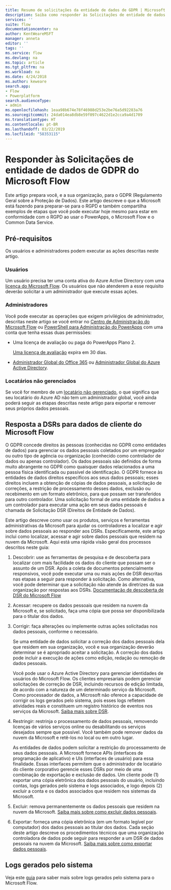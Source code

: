 ```yaml
---
title: Resumo de solicitações da entidade de dados de GDPR | Microsoft Docs
description: Saiba como responder às Solicitações de entidade de dados de GPDR para o Microsoft Flow.
services: ''
suite: flow
documentationcenter: na
author: KentWeareMSFT
manager: anneta
editor: ''
tags: ''
ms.service: flow
ms.devlang: na
ms.topic: article
ms.tgt_pltfrm: na
ms.workload: na
ms.date: 4/24/2018
ms.author: keweare
search.app:
- Flow
- Powerplatform
search.audienceType:
- admin
ms.openlocfilehash: 1eaa98b674e78f46988d253e2be76a5d92283a76
ms.sourcegitcommit: 24da014ea8db8e59f097c4622d1e2cca9a4d1709
ms.translationtype: HT
ms.contentlocale: pt-BR
ms.lasthandoff: 03/22/2019
ms.locfileid: "58353115"
---
```

# <a name="responding-to-gdpr-data-subject-requests-for-microsoft-flow"></a>Responder às Solicitações de entidade de dados de GDPR do Microsoft Flow

Este artigo prepara você, e a sua organização, para o GDPR (Regulamento Geral sobre a Proteção de Dados). Este artigo descreve o que a Microsoft está fazendo para preparar-se para o RGPD e também compartilha exemplos de etapas que você pode executar hoje mesmo para estar em conformidade com o RGPD ao usar o PowerApps, o Microsoft Flow e o Common Data Service.

## <a name="prerequisites"></a>Pré-requisitos

Os usuários e administradores podem executar as ações descritas neste artigo.

### <a name="users"></a>Usuários

Um usuário precisa ter uma conta ativa do Azure Active Directory com uma [licença do Microsoft Flow](https://preview.flow.microsoft.com/pricing/). Os usuários que não atenderem a esse requisito deverão solicitar a um administrador que execute essas ações.

### <a name="administrators"></a>Administradores

Você pode executar as operações que exigem privilégios de administrador, descritas neste artigo se você entrar no [Centro de Administração do Microsoft Flow](https://admin.flow.microsoft.com/) ou [PowerShell para Administração do PowerApps](https://go.microsoft.com/fwlink/?linkid=871804) com uma conta que tenha essas duas permissões:

- Uma licença de avaliação ou paga do PowerApps Plano 2.

    [Uma licença de avaliação](http://web.powerapps.com/trial) expira em 30 dias.

- [Administrador Global do Office 365](https://support.office.com/article/assign-admin-roles-in-office-365-for-business-eac4d046-1afd-4f1a-85fc-8219c79e1504) ou [Administrador Global do Azure Active Directory](https://docs.microsoft.com/azure/active-directory/active-directory-assign-admin-roles-azure-portal).

### <a name="unmanaged-tenants"></a>Locatários não gerenciados
Se você for membro de um [locatário não gerenciado](https://docs.microsoft.com/azure/active-directory/domains-admin-takeover), o que significa que seu locatário do Azure AD não tem um administrador global, você ainda poderá seguir as etapas descritas neste artigo para exportar e remover seus próprios dados pessoais. 

## <a name="responding-to-dsrs-for-microsoft-flow-customer-data"></a>Resposta a DSRs para dados de cliente do Microsoft Flow

O GDPR concede direitos às pessoas (conhecidas no GDPR como entidades de dados) para gerenciar os dados pessoais coletados por um empregador ou outro tipo de agência ou organização (conhecido como controlador de dados ou apenas controlador). Os dados pessoais são definidos de forma muito abrangente no GDPR como quaisquer dados relacionados a uma pessoa física identificada ou passível de identificação. O GDPR fornece às entidades de dados direitos específicos aos seus dados pessoais; esses direitos incluem a obtenção de cópias de dados pessoais, a solicitação de correções, a restrição de processamento desses dados, exclusão ou recebimento em um formato eletrônico, para que possam ser transferidos para outro controlador. Uma solicitação formal de uma entidade de dados a um controlador para executar uma ação em seus dados pessoais é chamada de Solicitação DSR (Direitos de Entidade de Dados).

Este artigo descreve como usar os produtos, serviços e ferramentas administrativas da Microsoft para ajudar os controladores a localizar e agir sobre dados pessoais ao responder aos DSRs. Especificamente, este artigo inclui como localizar, acessar e agir sobre dados pessoais que residem na nuvem da Microsoft. Aqui está uma rápida visão geral dos processos descritos neste guia:

1. Descobrir: use as ferramentas de pesquisa e de descoberta para localizar com mais facilidade os dados do cliente que possam ser o assunto de um DSR. Após a coleta de documentos potencialmente responsivos, você pode executar uma ou mais ações de DSR descritas nas etapas a seguir para responder à solicitação. Como alternativa, você pode determinar que a solicitação não atende às diretrizes da sua organização por respostas aos DSRs. [Documentação de descoberta de DSR do Microsoft Flow](gdpr-dsr-discovery.md)

1. Acessar: recupere os dados pessoais que residem na nuvem da Microsoft e, se solicitado, faça uma cópia que possa ser disponibilizada para o titular dos dados.

1. Corrigir: faça alterações ou implemente outras ações solicitadas nos dados pessoais, conforme o necessário.

    Se uma entidade de dados solicitar a correção dos dados pessoais dela que residem em sua organização, você e sua organização deverão determinar se é apropriado aceitar a solicitação.  A correção dos dados pode incluir a execução de ações como edição, redação ou remoção de dados pessoais.

    Você pode usar o Azure Active Directory para gerenciar identidades de usuários do Microsoft Flow. Os clientes empresariais podem gerenciar solicitações de correção de DSR, incluindo recursos de edição limitada, de acordo com a natureza de um determinado serviço da Microsoft.  Como processador de dados, a Microsoft não oferece a capacidade de corrigir os logs gerados pelo sistema, pois esses logs refletem atividades reais e constituem um registro histórico de eventos nos serviços da Microsoft.  [Saiba mais sobre DSR](https://docs.microsoft.com/microsoft-365/compliance/gdpr-dsr-azure).

1. Restringir: restrinja o processamento de dados pessoais, removendo licenças de vários serviços online ou desabilitando os serviços desejados sempre que possível. Você também pode remover dados da nuvem da Microsoft e retê-los no local ou em outro lugar.

    As entidades de dados podem solicitar a restrição do processamento de seus dados pessoais.  A Microsoft fornece APIs (interfaces de programação de aplicativo) e UIs (interfaces de usuário) para essa finalidade.  Essas interfaces permitem que o administrador de locatário do cliente corporativo gerencie esses DSRs por meio de uma combinação de exportação e exclusão de dados. Um cliente pode (1) exportar uma cópia eletrônica dos dados pessoais do usuário, incluindo contas, logs gerados pelo sistema e logs associados, e logo depois (2) excluir a conta e os dados associados que residem nos sistemas da Microsoft.

1. Excluir: remova permanentemente os dados pessoais que residem na nuvem da Microsoft. [Saiba mais sobre como excluir dados pessoais](gdpr-dsr-delete.md).

1. Exportar: forneça uma cópia eletrônica (em um formato legível por computador) dos dados pessoais ao titular dos dados. Cada seção deste artigo descreve os procedimentos técnicos que uma organização controladora de dados pode seguir para responder a um DSR de dados pessoais na nuvem da Microsoft. [Saiba mais sobre como exportar dados pessoais](gdpr-dsr-export.md).

## <a name="system-generated-logs"></a>Logs gerados pelo sistema

Veja este [guia](https://docs.microsoft.com/powerapps/administrator/powerapps-gdpr-dsr-guide-systemlogs) para saber mais sobre logs gerados pelo sistema para o Microsoft Flow.
